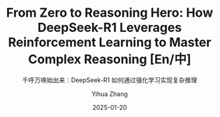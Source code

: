 ---
layout:     post_lang
title:      "From Zero to Reasoning Hero: How DeepSeek-R1 Leverages Reinforcement Learning to Master Complex Reasoning [En/中]"
subtitle:   "千呼万唤始出来：DeepSeek-R1 如何通过强化学习实现复杂推理"
date:       2025-01-20
author:     "Yihua Zhang"
header-img: "img/in-post/2025-01-20-deepseek-r1/bg.png"
catalog: true
tags:
   - Reinforcement Learning
   - AI Reasoning

# Indicate the actual snippet files that contain the content
content_en: "posts/2025-01-20-deepseek-r1_en.md"
content_zh: "posts/2025-01-20-deepseek-r1_zh.md"
---